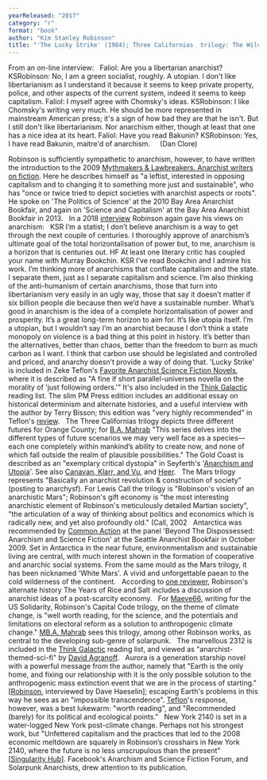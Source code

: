 ```yaml
---
yearReleased: "2017"
category: "r"
format: "book"
author: "Kim Stanley Robinson"
title: "'The Lucky Strike' (1984); Three Californias  trilogy: The Wild Shore (1984), The Gold Coast (1988), and Pacific Edge (1990); Mars trilogy: Red Mars (1992), Green Mars  (1993), Blue Mars (1996);Antarctica (1997); The Years of Rice and Salt (2002); Capital Code  trilogy:  Forty Signs of Rain (2004), Fifty Degrees Below (2005), Sixty Days and Counting (2007);  2312 (2012); Aurora (2015); New York 2140"
---
```

From an on-line interview:
 
Faliol: Are you a libertarian anarchist?
KSRobinson: No, I am a green socialist, roughly. A utopian. I don't like libertarianism as I understand it because it seems to keep private property, police, and other aspects of the current system, indeed it seems to keep capitalism.
Faliol: I myself agree with Chomsky's ideas.
KSRobinson: I like Chomsky's writing very much. He should be more represented in mainstream American press; it's a sign of how bad they are that he isn't. But I still don't like libertarianism. Nor anarchism either, though at least that one has a nice idea at its heart.
Faliol: Have you read Bakunin?
KSRobinson: Yes, I have read Bakunin, maitre'd of anarchism.     (Dan Clore)
 
Robinson is sufficiently sympathetic to anarchism, however, to have written the  introduction to the 2009 <a href="k.htm#Killjoy">Mythmakers &amp; Lawbreakers. Anarchist writers on  fiction</a>. Here he describes himself as "a leftist, interested in opposing  capitalism and to changing it to something more just and sustainable", who has  "once or twice tried to depict societies with anarchist aspects or roots". He  spoke on 'The Politics of Science' at the 2010 Bay Area Anarchist Bookfair, and  again on 'Science and Capitalism' at the Bay Area Anarchist Bookfair in 2013.
 
In a 2018 <a href="https://www.radicalphilosophy.com/interview/the-realism-of-our-time"> interview</a> Robinson again gave his views on anarchism:
 
KSR I’m a statist; I don’t believe  anarchism is a way to get through the next couple of centuries. I thoroughly  approve of anarchism’s ultimate goal of the total horizontalisation of power  but, to me, anarchism is a horizon that is centuries out.
HF At least one literary critic has  coupled your name with Murray Bookchin.
KSR I’ve read Bookchin and I admire his  work. I’m thinking more of anarchisms that conflate capitalism and the state. I  separate them, just as I separate capitalism and science. I’m also thinking of  the anti-humanism of certain anarchisms, those that turn into libertarianism  very easily in an ugly way, those that say it doesn’t matter if six billion  people die because then we’d have a sustainable number. What’s good in anarchism  is the idea of a complete horizontalisation of power and prosperity. It’s a  great long-term horizon to aim for. It’s like utopia itself. I’m a utopian, but  I wouldn’t say I’m an anarchist because I don’t think a state monopoly on  violence is a bad thing at this point in history. It’s better than the  alternatives, better than chaos, better than the freedom to burn as much carbon  as I want. I think that carbon use should be legislated and controlled and  priced, and anarchy doesn’t provide a way of doing that.
'Lucky Strike' is included in Zeke Teflon's  <a href="http://seesharppress.wordpress.com/2013/10/24/anarchist-science-fiction-favorite-novels/"> Favorite Anarchist Science Fiction Novels</a>,  where it is described as "A fine if short parallel-universes novella on the  morality of 'just following orders.'" It's also included in the <a href="http://thinkgalactic.org/reading-lists/by-author/">Think Galactic</a>  reading list. The slim PM Press edition includes an additional essay on  historical determinism and alternate histories, and a useful interview with the  author by Terry Bisson; this edition was "very highly recommended" in Teflon's <a href="https://seesharppress.wordpress.com/2014/11/21/review-lucky-strike/"> review</a>.
 
The  Three Californias trilogy depicts three different futures for Orange County;  for <a href="https://bamahrab.wordpress.com/2016/05/19/the-politics-of-science-fiction-kim-stanley-robinson-and-the-rise-of-solarpunk/"> B.A. Mahrab</a> "This series delves into the different types of future scenarios  we may very well face as a species—each one completely within mankind’s ability  to create now, and none of which fall outside the realm of plausible  possibilities." The Gold  Coast is described as an "exemplary critical dystopia" in Seyferth's '<a href="https://www.academia.edu/4377644/Anarchism_and_Utopia">Anarchism  and Utopia</a>'. See also <a href="https://web.duke.edu/polygraph/kimstanleyrobinson.pdf">Canavan, Klarr,  and Vu</a>, and <a href="https://newrepublic.com/article/123217/new-utopians"> Heer</a>.
 
The Mars trilogy represents  "Basically an anarchist revolution & construction of society" (posting to anarchysf). For Lewis Call the trilogy  is "Robinson's vision of an anarchistic Mars"; Robinson's gift economy is "the  most interesting anarchistic element of Robinson's meticulously detailed Martian  society", "the articulation of a way of thinking about politics and economics  which is radically new, and yet also profoundly old." (Call, 2002
 
Antarctica was recommended by <a href="http://nwsfsnews.blogspot.com/2009/10/i-wanna-read-sf-anarchy.html"> Common Action</a> at the panel 'Beyond The Dispossessed: Anarchism and Science  Fiction' at the Seattle Anarchist Bookfair in October 2009. Set in Antarctica in  the near future, environmentalism and sustainable living are central, with much  interest shown in the formation of cooperative and anarchic social systems. From  the same mould as the Mars trilogy, it has been nicknamed 'White Mars'. A  vivid and unforgettable paean to the cold wilderness of the continent.
 
According to <a href="http://www.strangehorizons.com/2002/20020520/rice_and_salt.shtml">one  reviewer</a>, Robinson's alternate history The Years of Rice and Salt  includes a discussion of anarchist ideas of a post-scarcity economy.
 
For <a href="http://www.solidarity-us.org/node/2137">Maeve66</a>, writing for the US  Solidarity, Robinson's Capital Code  trilogy, on the theme of climate change, is "well worth reading, for the  science, and the potentials and limitations on electoral reform as a solution to  anthropogenic climate change." <a href="https://bamahrab.wordpress.com/2016/05/19/the-politics-of-science-fiction-kim-stanley-robinson-and-the-rise-of-solarpunk/"> MB.A. Mahrab</a> sees this trilogy, among other Robinson works, as central to the  developing sub-genre of solarpunk.
 
The  marvellous 2312 is included in the <a href="http://thinkgalactic.org/reading-lists/by-author/">Think Galactic</a>  reading list, and viewed as "anarchist-themed-sci-fi" by <a href="http://www.goodreads.com/review/show/536628085">David Agranoff</a>.
 
Aurora  is a generation starship novel with a powerful message from the author, namely  that "Earth is the only home, and fixing our relationship with it is the only  possible solution to the anthropogenic mass extinction event that we are in the  process of starting." [<a href="http://www.publicbooks.org/interviews/earth-first-then-mars-an-interview-with-kim-stanley-robinson">Robinson</a>,  interviewed by Dave Haeselin]; escaping Earth's problems in this way he sees as  an "impossible transcendence". <a href="https://seesharppress.wordpress.com/2015/10/16/review-aurora-by-kim-stanley-robinson/"> Teflon</a>'s response, however, was a best lukewarm: "worth reading", and  "Recommended (barely) for its political and ecological points."
 
New York  2140 is set in a water-logged New York post-climate change. Perhaps not his  strongest work, but "Unfettered capitalism and the practices that led to the  2008 economic meltdown are squarely in Robinson’s crosshairs in New York 2140,  where the future is no less unscrupulous than the present" [<a href="https://singularityhub.com/2017/01/06/new-york-2140-is-a-sci-fi-vision-of-the-world-reshaped-by-climate-change/">Singularity  Hub</a>]. Facebook's Anarchism and Science Fiction Forum, and Solarpunk  Anarchists, drew attention to its publication.